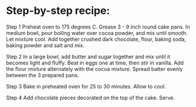 # Step-by-step recipe:
Step 1
Preheat oven to 175 degrees C. Grease 3 - 9 inch round cake pans. In medium bowl, pour boiling water over cocoa powder, and mix until smooth. Let mixture cool. Add together crushed dark chocolate, flour, baking soda, baking powder and salt and mix.

Step 2
In a large bowl, add butter and sugar together and mix until it becomes light and fluffy. Beat in eggs one at time, then stir in vanilla. Add the flour mixture alternately with the cocoa mixture. Spread batter evenly between the 3 prepared pans.

Step 3
Bake in preheated oven for 25 to 30 minutes. Allow to cool.

Step 4
Add chocolate pieces decorated on the top of the cake. Serve.